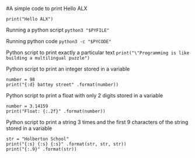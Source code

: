 #A simple code to print Hello ALX

`print("Hello ALX")`

  Running a python script
`python3 "$PYFILE"`

  Running python code
`python3 -c "$PYCODE"`

  Python script to print exactly a particular text
`print("\"Programming is like building a multilingual puzzle")`

  Python script to print an integer stored in a variable
```
number = 98
print("{:d} battey street" .format(number))
```
  Python script to print a float with only 2 digits stored in a variable
```
number = 3.14159
print("Float: {:.2f}" .format(number))
```
  Python script to print a string 3 times and the first 9 characters of the string stored in a variable
```
str = "Holberton School"
print("{:s} {:s} {:s}" .format(str, str, str))
print("{:.9}" .format(str))
```